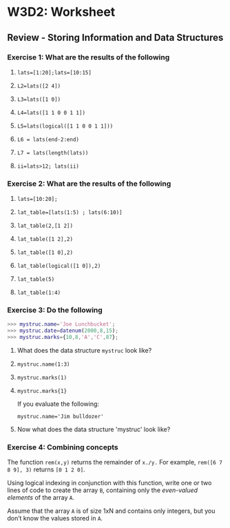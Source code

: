 # W3D2: Worksheet

## Review - Storing Information and Data Structures

### Exercise 1: What are the results of the following

1. ```lats=[1:20];lats=[10:15]```

2. ```L2=lats([2 4])```

3. ```L3=lats([1 0])```

4. ```L4=lats([1 1 0 0 1 1])```

5. ```L5=lats(logical([1 1 0 0 1 1]))```

6. ```L6 = lats(end-2:end)```

7. ```L7 = lats(length(lats))```

8. ```ii=lats>12; lats(ii)```

### Exercise 2: What are the results of the following

1. ```lats=[10:20];```

2. ```lat_table=[lats(1:5) ; lats(6:10)]```

3. ```lat_table(2,[1 2])```

4. ```lat_table([1 2],2)```

5. ```lat_table([1 0],2)```

6. ```lat_table(logical([1 0]),2)```

7. ```lat_table(5)```

8. ```lat_table(1:4)```

### Exercise 3: Do the following

```matlab
>>> mystruc.name='Joe Lunchbucket';
>>> mystruc.date=datenum(2000,8,15);
>>> mystruc.marks={10,8,'A','C',87};
```

1. What does the data structure ```mystruc``` look like?

2. ```mystruc.name(1:3)```

3. ```mystruc.marks(1)```

4. ```mystruc.marks{1}```

    If you evaluate the following:

    ```mystruc.name='Jim bulldozer'```

5. Now what does the data structure 'mystruc' look like?

### Exercise 4: Combining concepts

The function ```rem(x,y)``` returns the remainder of ```x./y.``` For example,
```rem([6 7 8 9], 3)``` returns ```[0 1 2 0]```.

Using logical indexing in conjunction with this function, write one or
two lines of code to create the array ```B```, containing only the *even-valued
elements* of the array ```A```.

Assume that the array ```A``` is of size 1xN and contains only integers, but
you don’t know the values stored in ```A```.
